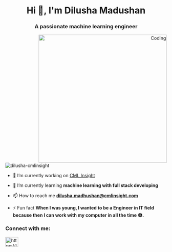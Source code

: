 <h1 align="center">Hi 👋, I'm Dilusha Madushan</h1>
<h3 align="center">A passionate machine learning engineer</h3>
<p align="right"><img align="right" alt="Coding" width="400" src="https://www.multidots.com/wp-content/uploads/2020/01/code-quality-standard.png?quality=90">
<p align="left"> <img src="https://komarev.com/ghpvc/?username=dilusha-cmlinsight&label=Profile%20views&color=0e75b6&style=flat" alt="dilusha-cmlinsight" /> </p>

- 🔭 I’m currently working on [CML Insight](https://cmlinsight.com/)

- 🌱 I’m currently learning **machine learning with full stack developing**

- 📫 How to reach me **dilusha.madhushan@cmlinsight.com**

- ⚡ Fun fact **When I was young, I wanted to be a Engineer in IT field because then I can work with my computer in all the time 😅.**

<h3 align="left">Connect with me:</h3>
<p align="left">
<a href="https://linkedin.com/in/https://linkedin.com/in/dilusha%20madushan" target="blank"><img align="center" src="https://raw.githubusercontent.com/rahuldkjain/github-profile-readme-generator/master/src/images/icons/Social/linked-in-alt.svg" alt="https://linkedin.com/in/dilusha%20madushan" height="30" width="40" /></a>
</p>

